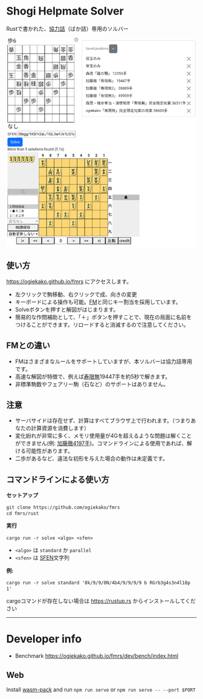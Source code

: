 # Shogi Helpmate Solver

Rustで書かれた、[協力詰]（ばか詰）専用のソルバー

![helpmate solver image](image.png)

[協力詰]: https://ja.wikipedia.org/wiki/%E8%A9%B0%E5%B0%86%E6%A3%8B#%E3%83%95%E3%82%A7%E3%82%A2%E3%83%AA%E3%83%BC%E8%A9%B0%E5%B0%86%E6%A3%8B

## 使い方

https://ogiekako.github.io/fmrs にアクセスします。

- 左クリックで駒移動、右クリックで成、向きの変更
- キーボードによる操作も可能。[FM]と同じキー割当を採用しています。
- Solveボタンを押すと解図がはじまります。
- 簡易的な作問補助として、「＋」ボタンを押すことで、現在の局面に名前をつけることができます。リロードすると消滅するので注意してください。

[FM]: http://www.dokidoki.ne.jp/home2/takuji/FM.html

## FMとの違い

- FMはさまざまなルールをサポートしていますが、本ソルバーは協力詰専用です。
- 高速な解図が特徴で、例えば[寿限無]19447手を約5秒で解きます。
- 非標準駒数やフェアリー駒（石など）のサポートはありません。

[寿限無]: https://www.ne.jp/asahi/tetsu/toybox/kato/fbaka4.htm

## 注意

- サーバサイドは存在せず、計算はすべてブラウザ上で行われます。（つまりあなたの計算資源を消費します）
- 変化紛れが非常に多く、メモリ使用量が4Gを超えるような問題は解くことができません(例: [加藤徹4197手])。コマンドラインによる使用であれば、解ける可能性があります。
- 二歩があるなど、違法な初形を与えた場合の動作は未定義です。

[加藤徹4197手]: https://www.ne.jp/asahi/tetsu/toybox/kato/fbaka4.htm

## コマンドラインによる使い方

**セットアップ**

```
git clone https://github.com/ogiekako/fmrs
cd fmrs/rust
```

**実行**

`cargo run -r solve <algo> <sfen>`

- `<algo>` は `standard` か `parallel`
- `<sfen>` は [SFEN]文字列

**例:**

```
cargo run -r solve standard '8k/9/9/8N/4b4/9/9/9/9 b RGrb3g4s3n4l18p 1'
```

cargoコマンドが存在しない場合は https://rustup.rs からインストールしてください

[SFEN]: https://en.wikipedia.org/wiki/Shogi_notation#SFEN

---

# Developer info

- Benchmark https://ogiekako.github.io/fmrs/dev/bench/index.html

## Web

Install [wasm-pack](https://rustwasm.github.io/wasm-pack/installer/) and run
`npm run serve` or `npm run serve -- --port $PORT`
